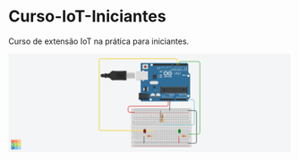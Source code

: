 # Curso-IoT-Iniciantes
Curso de extensão IoT na prática para iniciantes.

<img src="Terrific Juttuli.png">
